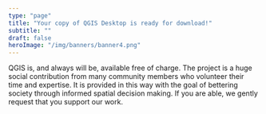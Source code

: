 ```yaml
---
type: "page"
title: "Your copy of QGIS Desktop is ready for download!"
subtitle: ""
draft: false
heroImage: "/img/banners/banner4.png"
---
```


QGIS is, and always will be, available free of charge. The project is a huge social contribution from many community members who volunteer their time and expertise. It is provided in this way with the goal of bettering society through informed spatial decision making. If you are able, we gently request that you support our work.